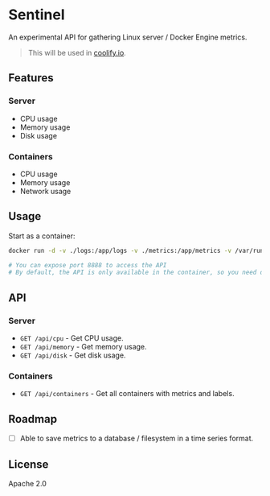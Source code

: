 # Sentinel

An experimental API for gathering Linux server / Docker Engine metrics.

> This will be used in [coolify.io](https://coolify.io).

## Features
### Server
- CPU usage
- Memory usage
- Disk usage
### Containers
- CPU usage
- Memory usage
- Network usage


## Usage
Start as a container:
```bash
docker run -d -v ./logs:/app/logs -v ./metrics:/app/metrics -v /var/run/docker.sock:/var/run/docker.sock --pid host --name sentinel ghcr.io/coollabsio/sentinel:latest

# You can expose port 8888 to access the API
# By default, the API is only available in the container, so you need docker exec to access it.
```

## API
### Server
- `GET /api/cpu` - Get CPU usage.
- `GET /api/memory` - Get memory usage.
- `GET /api/disk` - Get disk usage.

### Containers
- `GET /api/containers` - Get all containers with metrics and labels.

## Roadmap

- [ ] Able to save metrics to a database / filesystem in a time series format.

## License
Apache 2.0


